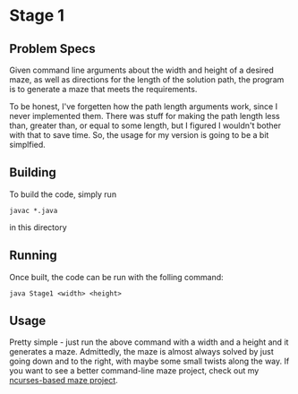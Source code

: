 # Stage 1

## Problem Specs

Given command line arguments about the width and height of a desired maze, as well as directions for the
length of the solution path, the program is to generate a maze that meets the requirements.

To be honest, I've forgetten how the path length arguments work, since I never implemented them. There was
stuff for making the path length less than, greater than, or equal to some length, but I figured I wouldn't
bother with that to save time. So, the usage for my version is going to be a bit simplfied.

## Building

To build the code, simply run
```
javac *.java
```
in this directory

## Running

Once built, the code can be run with the folling command:
```
java Stage1 <width> <height>
```

## Usage

Pretty simple - just run the above command with a width and a height and it generates a maze. Admittedly,
the maze is almost always solved by just going down and to the right, with maybe some small twists along
the way. If you want to see a better command-line maze project, check out my [ncurses-based maze project](evan1026/ncurses-maze).
